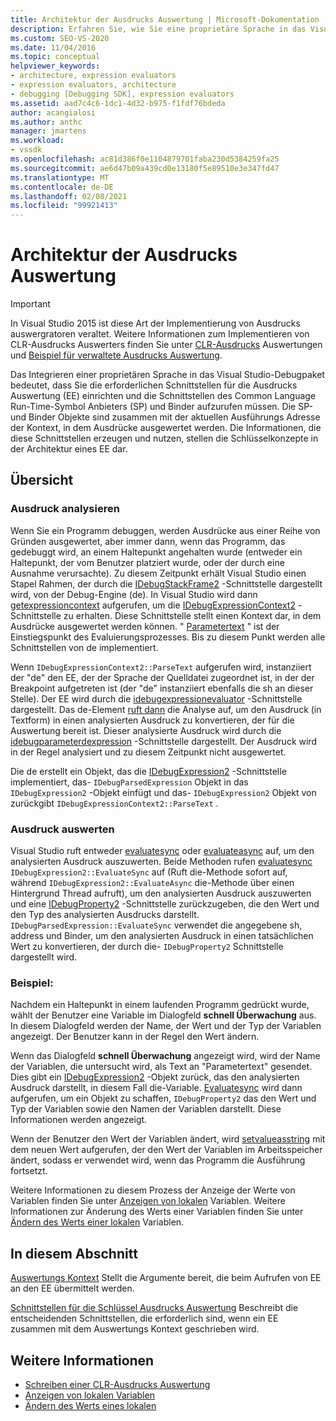 ```yaml
---
title: Architektur der Ausdrucks Auswertung | Microsoft-Dokumentation
description: Erfahren Sie, wie Sie eine proprietäre Sprache in das Visual Studio-Debugpaket integrieren, einschließlich der Ausdrucks Auswertung und der Symbol Anbieter/Binder Schnittstellen.
ms.custom: SEO-VS-2020
ms.date: 11/04/2016
ms.topic: conceptual
helpviewer_keywords:
- architecture, expression evaluators
- expression evaluators, architecture
- debugging [Debugging SDK], expression evaluators
ms.assetid: aad7c4c6-1dc1-4d32-b975-f1fdf76bdeda
author: acangialosi
ms.author: anthc
manager: jmartens
ms.workload:
- vssdk
ms.openlocfilehash: ac81d386f0e1104879701faba230d5384259fa25
ms.sourcegitcommit: ae6d47b09a439cd0e13180f5e89510e3e347fd47
ms.translationtype: MT
ms.contentlocale: de-DE
ms.lasthandoff: 02/08/2021
ms.locfileid: "99921413"
---
```

# <a name="expression-evaluator-architecture"></a>Architektur der Ausdrucks Auswertung
> [!IMPORTANT]
> In Visual Studio 2015 ist diese Art der Implementierung von Ausdrucks auswergratoren veraltet. Weitere Informationen zum Implementieren von CLR-Ausdrucks Auswerters finden Sie unter [CLR-Ausdrucks](https://github.com/Microsoft/ConcordExtensibilitySamples/wiki/CLR-Expression-Evaluators) Auswertungen und [Beispiel für verwaltete Ausdrucks Auswertung](https://github.com/Microsoft/ConcordExtensibilitySamples/wiki/Managed-Expression-Evaluator-Sample).

 Das Integrieren einer proprietären Sprache in das Visual Studio-Debugpaket bedeutet, dass Sie die erforderlichen Schnittstellen für die Ausdrucks Auswertung (EE) einrichten und die Schnittstellen des Common Language Run-Time-Symbol Anbieters (SP) und Binder aufzurufen müssen. Die SP-und Binder Objekte sind zusammen mit der aktuellen Ausführungs Adresse der Kontext, in dem Ausdrücke ausgewertet werden. Die Informationen, die diese Schnittstellen erzeugen und nutzen, stellen die Schlüsselkonzepte in der Architektur eines EE dar.

## <a name="overview"></a>Übersicht

### <a name="parse-the-expression"></a>Ausdruck analysieren
 Wenn Sie ein Programm debuggen, werden Ausdrücke aus einer Reihe von Gründen ausgewertet, aber immer dann, wenn das Programm, das gedebuggt wird, an einem Haltepunkt angehalten wurde (entweder ein Haltepunkt, der vom Benutzer platziert wurde, oder der durch eine Ausnahme verursachte). Zu diesem Zeitpunkt erhält Visual Studio einen Stapel Rahmen, der durch die [IDebugStackFrame2](../../extensibility/debugger/reference/idebugstackframe2.md) -Schnittstelle dargestellt wird, von der Debug-Engine (de). In Visual Studio wird dann [getexpressioncontext](../../extensibility/debugger/reference/idebugstackframe2-getexpressioncontext.md) aufgerufen, um die [IDebugExpressionContext2](../../extensibility/debugger/reference/idebugexpressioncontext2.md) -Schnittstelle zu erhalten. Diese Schnittstelle stellt einen Kontext dar, in dem Ausdrücke ausgewertet werden können. " [Parametertext](../../extensibility/debugger/reference/idebugexpressioncontext2-parsetext.md) " ist der Einstiegspunkt des Evaluierungsprozesses. Bis zu diesem Punkt werden alle Schnittstellen von de implementiert.

 Wenn `IDebugExpressionContext2::ParseText` aufgerufen wird, instanziiert der "de" den EE, der der Sprache der Quelldatei zugeordnet ist, in der der Breakpoint aufgetreten ist (der "de" instanziiert ebenfalls die sh an dieser Stelle). Der EE wird durch die [idebugexpressionevaluator](../../extensibility/debugger/reference/idebugexpressionevaluator.md) -Schnittstelle dargestellt. Das de-Element [ruft dann](../../extensibility/debugger/reference/idebugexpressionevaluator-parse.md) die Analyse auf, um den Ausdruck (in Textform) in einen analysierten Ausdruck zu konvertieren, der für die Auswertung bereit ist. Dieser analysierte Ausdruck wird durch die [idebugparameterdexpression](../../extensibility/debugger/reference/idebugparsedexpression.md) -Schnittstelle dargestellt. Der Ausdruck wird in der Regel analysiert und zu diesem Zeitpunkt nicht ausgewertet.

 Die de erstellt ein Objekt, das die [IDebugExpression2](../../extensibility/debugger/reference/idebugexpression2.md) -Schnittstelle implementiert, das- `IDebugParsedExpression` Objekt in das `IDebugExpression2` -Objekt einfügt und das- `IDebugExpression2` Objekt von zurückgibt `IDebugExpressionContext2::ParseText` .

### <a name="evaluate-the-expression"></a>Ausdruck auswerten
 Visual Studio ruft entweder [evaluatesync](../../extensibility/debugger/reference/idebugexpression2-evaluatesync.md) oder [evaluateasync](../../extensibility/debugger/reference/idebugexpression2-evaluateasync.md) auf, um den analysierten Ausdruck auszuwerten. Beide Methoden rufen [evaluatesync](../../extensibility/debugger/reference/idebugparsedexpression-evaluatesync.md) `IDebugExpression2::EvaluateSync` auf (Ruft die-Methode sofort auf, während `IDebugExpression2::EvaluateAsync` die-Methode über einen Hintergrund Thread aufruft), um den analysierten Ausdruck auszuwerten und eine [IDebugProperty2](../../extensibility/debugger/reference/idebugproperty2.md) -Schnittstelle zurückzugeben, die den Wert und den Typ des analysierten Ausdrucks darstellt. `IDebugParsedExpression::EvaluateSync` verwendet die angegebene sh, address und Binder, um den analysierten Ausdruck in einen tatsächlichen Wert zu konvertieren, der durch die- `IDebugProperty2` Schnittstelle dargestellt wird.

### <a name="for-example"></a>Beispiel:
 Nachdem ein Haltepunkt in einem laufenden Programm gedrückt wurde, wählt der Benutzer eine Variable im Dialogfeld **schnell Überwachung** aus. In diesem Dialogfeld werden der Name, der Wert und der Typ der Variablen angezeigt. Der Benutzer kann in der Regel den Wert ändern.

 Wenn das Dialogfeld **schnell Überwachung** angezeigt wird, wird der Name der Variablen, die untersucht wird, als Text an "Parametertext" gesendet. [](../../extensibility/debugger/reference/idebugexpressioncontext2-parsetext.md) Dies gibt ein [IDebugExpression2](../../extensibility/debugger/reference/idebugexpression2.md) -Objekt zurück, das den analysierten Ausdruck darstellt, in diesem Fall die-Variable. [Evaluatesync](../../extensibility/debugger/reference/idebugexpression2-evaluatesync.md) wird dann aufgerufen, um ein Objekt zu schaffen, `IDebugProperty2` das den Wert und Typ der Variablen sowie den Namen der Variablen darstellt. Diese Informationen werden angezeigt.

 Wenn der Benutzer den Wert der Variablen ändert, wird [setvalueasstring](../../extensibility/debugger/reference/idebugproperty2-setvalueasstring.md) mit dem neuen Wert aufgerufen, der den Wert der Variablen im Arbeitsspeicher ändert, sodass er verwendet wird, wenn das Programm die Ausführung fortsetzt.

 Weitere Informationen zu diesem Prozess der Anzeige der Werte von Variablen finden Sie unter [Anzeigen von lokalen](../../extensibility/debugger/displaying-locals.md) Variablen. Weitere Informationen zur Änderung des Werts einer Variablen finden Sie unter [Ändern des Werts einer lokalen](../../extensibility/debugger/changing-the-value-of-a-local.md) Variablen.

## <a name="in-this-section"></a>In diesem Abschnitt
 [Auswertungs Kontext](../../extensibility/debugger/evaluation-context.md) Stellt die Argumente bereit, die beim Aufrufen von EE an den EE übermittelt werden.

 [Schnittstellen für die Schlüssel Ausdrucks Auswertung](../../extensibility/debugger/key-expression-evaluator-interfaces.md) Beschreibt die entscheidenden Schnittstellen, die erforderlich sind, wenn ein EE zusammen mit dem Auswertungs Kontext geschrieben wird.

## <a name="see-also"></a>Weitere Informationen
- [Schreiben einer CLR-Ausdrucks Auswertung](../../extensibility/debugger/writing-a-common-language-runtime-expression-evaluator.md)
- [Anzeigen von lokalen Variablen](../../extensibility/debugger/displaying-locals.md)
- [Ändern des Werts eines lokalen](../../extensibility/debugger/changing-the-value-of-a-local.md)
